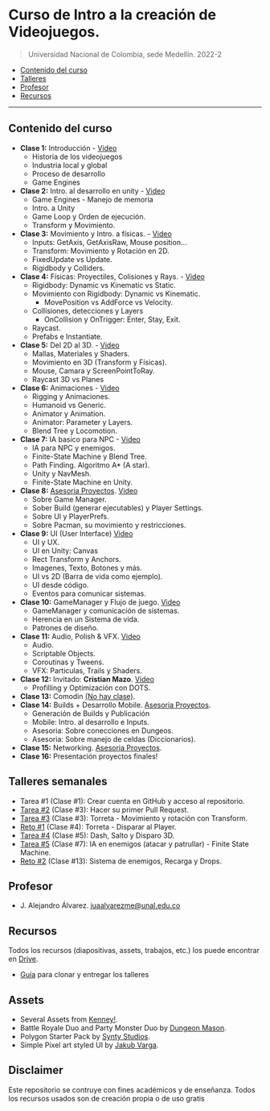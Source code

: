 # Curso de Intro a la creación de Videojuegos.
> Universidad Nacional de Colombia, sede Medellín. 2022-2


- [Contenido del curso](#contenido-del-curso)
- [Talleres](#talleres-semanales)
- [Profesor](#profesor)
- [Recursos](#recursos)

---

## Contenido del curso
- **Clase 1:** Introducción - [Video](https://www.youtube.com/watch?v=5G81ZNHyEjE&list=PL-bINtbD4fuPilX5UsATnRpS66ed4fuB4)
	- Historia de los videojuegos
	- Industria local y global
	- Proceso de desarrollo
	- Game Engines
- **Clase 2:** Intro. al desarrollo en unity - [Video](https://www.youtube.com/watch?v=ngyY3IzKhLw&list=PL-bINtbD4fuPilX5UsATnRpS66ed4fuB4&index=2)
	- Game Engines - Manejo de memoria
	- Intro. a Unity
	- Game Loop y Orden de ejecución.
	- Transform y Movimiento.
- **Clase 3:** Movimiento y Intro. a físicas. - [Video](https://www.youtube.com/watch?v=8xZHyQdBafQ&list=PL-bINtbD4fuPilX5UsATnRpS66ed4fuB4&index=3)
	- Inputs: GetAxis, GetAxisRaw, Mouse position...
	- Transform: Movimiento y Rotación en 2D.
	- FixedUpdate vs Update.
	- Rigidbody y Colliders.
- **Clase 4:** Físicas: Proyectiles, Colisiones y Rays. - [Video](https://www.youtube.com/watch?v=0S3NuoadBkU&list=PL-bINtbD4fuPilX5UsATnRpS66ed4fuB4&index=5)
	- Rigidbody: Dynamic vs Kinematic vs Static.
	- Movimiento con Rigidbody: Dynamic vs Kinematic.
		- MovePosition vs AddForce vs Velocity.
	- Collisiones, detecciones y Layers
		- OnCollision y OnTrigger: Enter, Stay, Exit.
	- Raycast.
	- Prefabs e Instantiate.
- **Clase 5:** Del 2D al 3D. - [Video](https://www.youtube.com/watch?v=57Si6apbVoQ&list=PL-bINtbD4fuPilX5UsATnRpS66ed4fuB4&index=6)
	- Mallas, Materiales y Shaders.
	- Movimiento en 3D (Transform y Físicas).
	- Mouse, Camara y ScreenPointToRay.
	- Raycast 3D vs Planes
- **Clase 6:** Animaciones - [Video](https://www.youtube.com/watch?v=Ckiht5S214Y&list=PL-bINtbD4fuPilX5UsATnRpS66ed4fuB4&index=7)
	- Rigging y Animaciones.
	- Humanoid vs Generic.
	- Animator y Animation.
	- Animator: Parameter y Layers.
	- Blend Tree y Locomotion.
- **Clase 7:** IA basico para NPC - [Video](https://www.youtube.com/watch?v=9rUl9Y-LJuw&list=PL-bINtbD4fuPilX5UsATnRpS66ed4fuB4&index=8)
	- IA para NPC y enemigos.
	- Finite-State Machine y Blend Tree.
	- Path Finding. Algoritmo A* (A star).
	- Unity y NavMesh.
	- Finite-State Machine en Unity.
- **Clase 8:** <u>Asesoria Proyectos</u>. [Video](https://www.youtube.com/watch?v=fiugdNVAhRs&list=PL-bINtbD4fuPilX5UsATnRpS66ed4fuB4&index=9)
	- Sobre Game Manager.
	- Sober Build (generar ejecutables) y Player Settings.
	- Sobre UI y PlayerPrefs.
	- Sobre Pacman, su movimiento y restricciones.
- **Clase 9:** UI (User Interface) [Video](https://www.youtube.com/watch?v=xN5JydVVbMg&list=PL-bINtbD4fuPilX5UsATnRpS66ed4fuB4&index=10)
	- UI y UX.
	- UI en Unity: Canvas
	- Rect Transform y Anchors.
	- Imagenes, Texto, Botones y más.
	- UI vs 2D (Barra de vida como ejemplo).
	- UI desde código.
	- Eventos para comunicar sistemas.
- **Clase 10:** GameManager y Flujo de juego. [Video](https://www.youtube.com/watch?v=ISLIpxPX7t8&list=PL-bINtbD4fuPilX5UsATnRpS66ed4fuB4&index=11)
	- GameManager y comunicación de sistemas.
	- Herencia en un Sistema de vida.
	- Patrones de diseño.
- **Clase 11:** Audio, Polish & VFX. [Video](https://www.youtube.com/watch?v=f_Gg0ver0fw&list=PL-bINtbD4fuPilX5UsATnRpS66ed4fuB4&index=12)
	- Audio.
	- Scriptable Objects.
	- Coroutinas y Tweens.
	- VFX: Particulas, Trails y Shaders.
- **Clase 12:** Invitado: **Cristian Mazo**. [Video](https://www.youtube.com/watch?v=FJlf5u7pgQc&list=PL-bINtbD4fuPilX5UsATnRpS66ed4fuB4&index=13)
	- Profilling y Optimización con DOTS.
- **Clase 13:** Comodin <u>(No hay clase)</u>.
- **Clase 14:** Builds + Desarrollo Mobile. <u>Asesoria Proyectos</u>.
	- Generación de Builds y Publicación
	- Mobile: Intro. al desarrollo e Inputs.
	- Asesoria: Sobre conecciones en Dungeos.
	- Asesoria: Sobre manejo de celdas (Diccionarios).
- **Clase 15:** Networking. <u>Asesoria Proyectos</u>.
- **Clase 16:** Presentación proyectos finales!

## Talleres semanales
- Tarea #1 (Clase #1): Crear cuenta en GitHub y acceso al repositorio.
- [Tarea #2](./Taller/Taller-2#taller-2/) (Clase #3): Hacer su primer Pull Request.
- [Tarea #3](./Taller/Taller-3#taller-3/) (Clase #3): Torreta - Movimiento y rotación con Transform.
- [Reto #1](./Taller/Reto-1#reto-1/) (Clase #4): Torreta - Disparar al Player.
- [Tarea #4](./Taller/Taller-4#taller-4/) (Clase #5): Dash, Salto y Disparo 3D.
- [Tarea #5](./Taller/Taller-5#leer-antes-de-realizar-el-taller/) (Clase #7): IA en enemigos (atacar y patrullar) - Finite State Machine.
- [Reto #2](./Taller/Reto-2#reto-2/) (Clase #13): Sistema de enemigos, Recarga y Drops.

## Profesor
- J. Alejandro Álvarez. juaalvarezme@unal.edu.co

## Recursos
Todos los recursos (diapositivas, assets, trabajos, etc.) los puede encontrar en [Drive](https://drive.google.com/drive/u/3/folders/15jgDYMw0vqBL88seILhfxZcdDW4PUyGf).

- [Guía](https://youtu.be/xh_1Oyn83no) para clonar y entregar los talleres

## Assets
- Several Assets from [Kenney!](https://www.kenney.nl/assets).
- Battle Royale Duo and Party Monster Duo by [Dungeon Mason](https://assetstore.unity.com/publishers/23554).
- Polygon Starter Pack by [Synty Studios](https://assetstore.unity.com/packages/3d/props/polygon-starter-pack-low-poly-3d-art-by-synty-156819).
- Simple Pixel art styled UI by [Jakub Varga](https://assetstore.unity.com/packages/2d/gui/icons/simple-free-pixel-art-styled-ui-pack-165012).

## Disclaimer
Este repositorio se contruye con fines académicos y de enseñanza. 
Todos los recursos usados son de creación propia o de uso gratis